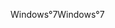 <span data-ttu-id="3b75e-101">Windows°7</span><span class="sxs-lookup"><span data-stu-id="3b75e-101">Windows°7</span></span>
